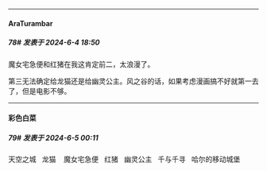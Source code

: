 ﻿
*****

####  AraTurambar  
##### 78#       发表于 2024-6-4 18:50

魔女宅急便和红猪在我这肯定前二，太浪漫了。

第三无法确定给龙猫还是给幽灵公主。风之谷的话，如果考虑漫画搞不好就第一去了，但是电影不够。


*****

####  彩色白菜  
##### 79#       发表于 2024-6-5 00:11

天空之城   龙猫    魔女宅急便   红猪   幽灵公主   千与千寻   哈尔的移动城堡

